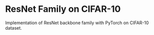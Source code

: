 # ResNet Family on CIFAR-10
Implementation of ResNet backbone family with PyTorch on CIFAR-10 dataset.
